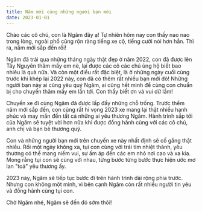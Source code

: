 ```yaml
---
title: Năm mới cùng những người bạn mới
date: 2023-01-01
---
```

Chào các cô chú, con là Ngăm đây ạ! Tự nhiên hôm nay con thấy nao nao trong lòng, ngoài phố cũng rộn ràng tiếng xe cộ, tiếng cười nói hơn hẳn. Thì ra, năm mới sắp đến rồi!

Ngăm đã trải qua những tháng ngày thật đẹp ở năm 2022, con đã được lên Tây Nguyên thăm mấy em nè, lại được các cô các chú ủng hộ biết bao nhiêu là quà nữa. Và còn một điều rất đặc biệt, là ở những ngày cuối cùng trước khi khép lại 2022 này, con đã có thêm rất nhiều bạn mới đó! Những người bạn này ai cũng yêu quý Ngăm, ai cũng hết mình để cùng con chuẩn bị cho chuyến thăm mấy em lần tới. Con thấy biết ơn và vui dữ lắm!

Chuyến xe đi cùng Ngăm đã được lấp đầy những chỗ trống. Trước thềm năm mới sắp đến, con cũng rất hi vọng 2023 xe mang lại thật nhiều hạnh phúc và may mắn đến tất cả những ai yêu thương Ngăm. Hành trình sắp tới của Ngăm sẽ tuyệt vời hơn nữa khi được đồng hành cùng với các cô chú, anh chị và bạn bè thương quý.

Con và những người bạn mới trên chuyến xe này nhất định sẽ cố gắng thật nhiều. Rồi một ngày không xa, tụi con cùng với trái tim nhiệt thành, yêu thương có thể mang niềm vui, sự ấm áp đến các em nhỏ nơi cao và xa kia. Mong rằng tụi con sẽ cùng với nhau, từng bước từng bước thực hiện ước mơ lan "toả" yêu thương ấy.

2023 này, Ngăm sẽ tiếp tục bước đi trên hành trình dài rộng phía trước. Nhưng con không một mình, vì bên cạnh Ngăm còn rất nhiều người tin yêu và đồng hành cùng tụi con.

Chờ Ngăm nhé, Ngăm sẽ đến đó sớm thôi!
